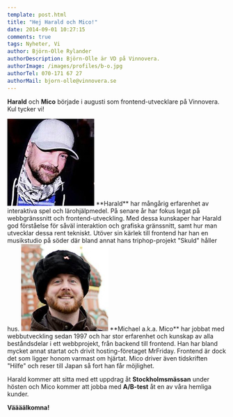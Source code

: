 ```yaml
---
template: post.html
title: "Hej Harald och Mico!"
date: 2014-09-01 10:27:15 
comments: true
tags: Nyheter, Vi
author: Björn-Olle Rylander
authorDescription: Björn-Olle är VD på Vinnovera.
authorImage: /images/profiles/b-o.jpg
authorTel: 070-171 67 27
authorMail: bjorn-olle@vinnovera.se
---
```

**Harald** och **Mico** började i augusti som frontend-utvecklare på Vinnovera. Kul tycker vi!<!--more-->

<img src="/images/profiles/harald.jpg" alt="Harald" class="portrait" />
**Harald** har mångårig erfarenhet av interaktiva spel och lärohjälpmedel. På senare år har fokus legat på webbgränssnitt och frontend-utveckling. Med dessa kunskaper har Harald god förståelse för såväl interaktion och grafiska gränssnitt, samt hur man utvecklar dessa rent tekniskt. Utöver sin kärlek till frontend har han en musikstudio på söder där bland annat hans triphop-projekt "Skuld" håller hus.    

<img src="/images/profiles/michael.jpg" alt="Michael" class="portrait" />
**Michael a.k.a. Mico** har jobbat med webbutveckling sedan 1997 och har stor erfarenhet och kunskap av alla beståndsdelar i ett webbprojekt, från backend till frontend. Han har bland mycket annat startat och drivit hosting-företaget MrFriday. Frontend är dock det som ligger honom varmast om hjärtat. Mico driver även tidskriften "Hilfe" och reser till Japan så fort han får möjlighet.

Harald kommer att sitta med ett uppdrag åt **Stockholmsmässan** under hösten och Mico kommer att jobba med **A/B-test** åt en av våra hemliga kunder.

**Väääälkomna!**